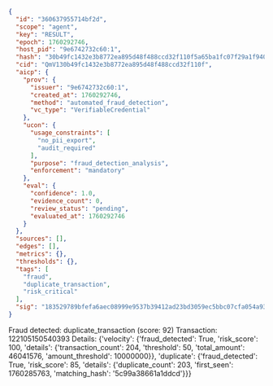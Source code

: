 ```json
{
  "id": "360637955714bf2d",
  "scope": "agent",
  "key": "RESULT",
  "epoch": 1760292746,
  "host_pid": "9e6742732c60:1",
  "hash": "30b49fc1432e3b8772ea895d48f488ccd32f110f5a65ba1fc07f29a1f940d169",
  "cid": "QmV130b49fc1432e3b8772ea895d48f488ccd32f110f",
  "aicp": {
    "prov": {
      "issuer": "9e6742732c60:1",
      "created_at": 1760292746,
      "method": "automated_fraud_detection",
      "vc_type": "VerifiableCredential"
    },
    "ucon": {
      "usage_constraints": [
        "no_pii_export",
        "audit_required"
      ],
      "purpose": "fraud_detection_analysis",
      "enforcement": "mandatory"
    },
    "eval": {
      "confidence": 1.0,
      "evidence_count": 0,
      "review_status": "pending",
      "evaluated_at": 1760292746
    }
  },
  "sources": [],
  "edges": [],
  "metrics": {},
  "thresholds": {},
  "tags": [
    "fraud",
    "duplicate_transaction",
    "risk_critical"
  ],
  "sig": "183529789bfefa6aec08999e9537b39412ad23bd3059ec5bbc07cfa054a93a1a"
}
```

Fraud detected: duplicate_transaction (score: 92)
Transaction: 122105150540393
Details: {'velocity': {'fraud_detected': True, 'risk_score': 100, 'details': {'transaction_count': 204, 'threshold': 50, 'total_amount': 46041576, 'amount_threshold': 10000000}}, 'duplicate': {'fraud_detected': True, 'risk_score': 85, 'details': {'duplicate_count': 203, 'first_seen': 1760285763, 'matching_hash': '5c99a38661a1ddcd'}}}